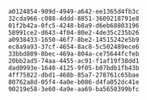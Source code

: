 
                a0124854-909d-4949-a642-ee1365d4fb3c
                32cda966-c088-4ddd-8851-3609218791e8
                01f2b42a-0fc5-4248-b8a9-d6eb68803196
                58991ce2-d643-4f04-80e2-4de35c235b26
                a0938433-1650-46f7-8be2-14515242e5b9
                ec8a9a93-37cf-4654-8ac8-5c502489ece6
                33bbd809-8bec-469a-804a-ce75644fcfeb
                20bb2ad5-74aa-4455-ac91-f1af19f38dd1
                dad0993e-1640-4125-9f05-b07bdb1fb43b
                4ff75822-dbd1-468b-85a7-278761c65bae
                80762a8d-05f4-4a0e-b086-d4fa052dc41e
                90219e58-3e60-4a9e-aa69-ba5650399bfc
                